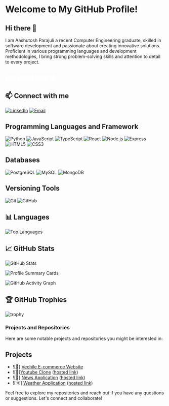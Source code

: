 # Welcome to My GitHub Profile!

## Hi there 👋
I am Aashutosh Parajuli a recent Computer Engineering graduate, skilled in software development and passionate about creating innovative solutions. Proficient in various programming languages and development methodologies, I bring strong problem-solving skills and attention to detail to every project.

## <a href="https://aashutoshparajuli.com.np" target="_blank" style="color:white;">Personal Site 🌐</a>

## 📫 Connect with me

[![LinkedIn](https://img.shields.io/badge/-LinkedIn-0077B5?style=flat-square&logo=LinkedIn&logoColor=white)](https://www.linkedin.com/in/parajuliaashutosh/)
[![Email](https://img.shields.io/badge/-Email-D14836?style=flat-square&logo=Gmail&logoColor=white)](mailto:aashutohparajuli28@gmail.com)

## Programming Languages and Framework

![Python](https://img.shields.io/badge/-Python-3776AB?style=flat-square&logo=python&logoColor=white)
![JavaScript](https://img.shields.io/badge/-JavaScript-F7DF1E?style=flat-square&logo=javascript&logoColor=black)
![TypeScript](https://img.shields.io/badge/-TypeScript-3178C6?style=flat-square&logo=typescript&logoColor=white)
![React](https://img.shields.io/badge/-React-61DAFB?style=flat-square&logo=react&logoColor=white)
![Node.js](https://img.shields.io/badge/-Node.js-339933?style=flat-square&logo=node.js&logoColor=white)
![Express](https://img.shields.io/badge/-Express-000000?style=flat-square&logo=express&logoColor=white)
![HTML5](https://img.shields.io/badge/-HTML5-E34F26?style=flat-square&logo=html5&logoColor=white)
![CSS3](https://img.shields.io/badge/-CSS3-1572B6?style=flat-square&logo=css3&logoColor=white)

## Databases

![PostgreSQL](https://img.shields.io/badge/-PostgreSQL-336791?style=flat-square&logo=postgresql&logoColor=white)
![MySQL](https://img.shields.io/badge/-MySQL-4479A1?style=flat-square&logo=mysql&logoColor=white)
![MongoDB](https://img.shields.io/badge/-MongoDB-47A248?style=flat-square&logo=mongodb&logoColor=white)

## Versioning Tools

![Git](https://img.shields.io/badge/-Git-F05032?style=flat-square&logo=git&logoColor=white)
![GitHub](https://img.shields.io/badge/-GitHub-181717?style=flat-square&logo=github&logoColor=white)

## 📊 Languages
![Top Languages](https://github-readme-stats.vercel.app/api/top-langs/?username=aashu1tosh&layout=compact)

## 📈 GitHub Stats

![GitHub Stats](https://github-readme-stats.vercel.app/api?username=aashu1tosh&show_icons=true&hide_border=true)

![Profile Summary Cards](https://github-profile-summary-cards.vercel.app/api/cards/profile-details?username=aashu1tosh&theme=vue)

![GitHub Activity Graph](https://activity-graph.herokuapp.com/graph?username=aashu1tosh&theme=react-dark)

## 🏆 GitHub Trophies

![trophy](https://github-profile-trophy.vercel.app/?username=aashu1tosh&theme=onedark)

### Projects and Repositories
Here are some notable projects and repositories you might be interested in:

## Projects

- ![🚗] [Vechile E-commerce Website](https://github.com/aashu1tosh/annata-Vechile-Buying-Selling-Website-)
- ![🎥][Youtube Clone](https://github.com/aashu1tosh/youtube-clone) ([hosted link](https://youtube.aashutoshparajuli.com.np))
- ![📰] [News Application](https://github.com/aashu1tosh/news-app) ([hosted link](https://youtube.aashutoshparajuli.com.np))
- ![☀️] [Weather Application](https://github.com/aashu1tosh/my-weather-app) ([hosted link](https://weather.aashutoshparajuli.com.np))

Feel free to explore my repositories and reach out if you have any questions or suggestions. Let's connect and collaborate!

